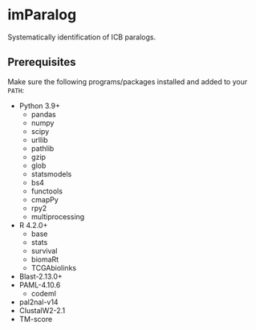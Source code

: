 # imParalog
Systematically identification of ICB paralogs.

##  Prerequisites
Make sure the following programs/packages installed and added to your `PATH`:
- Python 3.9+
  - pandas
  - numpy
  - scipy
  - urllib
  - pathlib
  - gzip
  - glob
  - statsmodels
  - bs4
  - functools
  - cmapPy
  - rpy2
  - multiprocessing
- R 4.2.0+
  - base
  - stats
  - survival
  - biomaRt
  - TCGAbiolinks
- Blast-2.13.0+
- PAML-4.10.6
  - codeml
- pal2nal-v14
- ClustalW2-2.1
- TM-score
